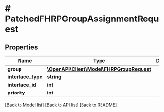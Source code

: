 # # PatchedFHRPGroupAssignmentRequest

## Properties

Name | Type | Description | Notes
------------ | ------------- | ------------- | -------------
**group** | [**\OpenAPI\Client\Model\FHRPGroupRequest**](FHRPGroupRequest.md) |  | [optional]
**interface_type** | **string** |  | [optional]
**interface_id** | **int** |  | [optional]
**priority** | **int** |  | [optional]

[[Back to Model list]](../../README.md#models) [[Back to API list]](../../README.md#endpoints) [[Back to README]](../../README.md)
